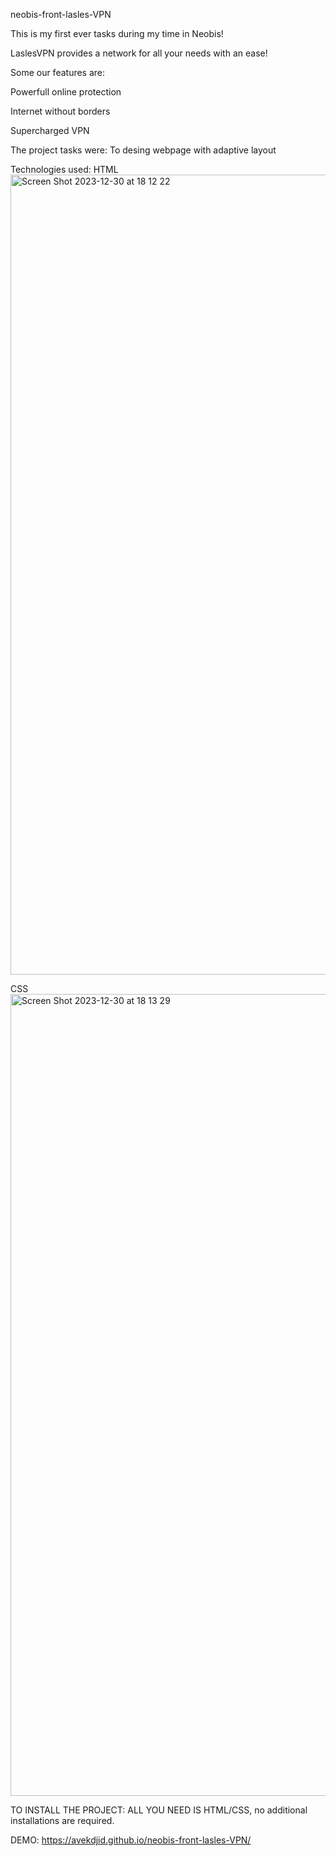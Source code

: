 neobis-front-lasles-VPN

This is my first ever tasks during my time in Neobis!

 LaslesVPN provides a network for all your needs with an ease!

 Some our features are:
 
 Powerfull online protection
 
 Internet without borders
 
 Supercharged VPN


The project tasks were:
To desing webpage with adaptive layout 

Technologies used:
HTML
<img width="1280" alt="Screen Shot 2023-12-30 at 18 12 22" src="https://github.com/Avekdjid/neobis-front-lasles-VPN/assets/121440291/ba12b1ac-0ae9-4a94-8f65-f44aded93a80">


CSS
<img width="1283" alt="Screen Shot 2023-12-30 at 18 13 29" src="https://github.com/Avekdjid/neobis-front-lasles-VPN/assets/121440291/b5fc2e15-bb36-43f1-a71a-731ed0116bcd">

TO INSTALL THE PROJECT:
ALL YOU NEED IS  HTML/CSS, no additional installations are required.



DEMO:
https://avekdjid.github.io/neobis-front-lasles-VPN/
